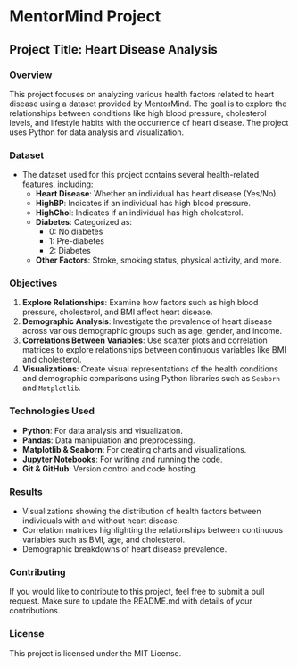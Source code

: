 # MentorMind Project

## Project Title: Heart Disease Analysis

### Overview
This project focuses on analyzing various health factors related to heart disease using a dataset provided by MentorMind. The goal is to explore the relationships between conditions like high blood pressure, cholesterol levels, and lifestyle habits with the occurrence of heart disease. The project uses Python for data analysis and visualization.

### Dataset
- The dataset used for this project contains several health-related features, including:
  - **Heart Disease**: Whether an individual has heart disease (Yes/No).
  - **HighBP**: Indicates if an individual has high blood pressure.
  - **HighChol**: Indicates if an individual has high cholesterol.
  - **Diabetes**: Categorized as:
    - 0: No diabetes
    - 1: Pre-diabetes
    - 2: Diabetes
  - **Other Factors**: Stroke, smoking status, physical activity, and more.

### Objectives
1. **Explore Relationships**: Examine how factors such as high blood pressure, cholesterol, and BMI affect heart disease.
2. **Demographic Analysis**: Investigate the prevalence of heart disease across various demographic groups such as age, gender, and income.
3. **Correlations Between Variables**: Use scatter plots and correlation matrices to explore relationships between continuous variables like BMI and cholesterol.
4. **Visualizations**: Create visual representations of the health conditions and demographic comparisons using Python libraries such as `Seaborn` and `Matplotlib`.

### Technologies Used
- **Python**: For data analysis and visualization.
- **Pandas**: Data manipulation and preprocessing.
- **Matplotlib & Seaborn**: For creating charts and visualizations.
- **Jupyter Notebooks**: For writing and running the code.
- **Git & GitHub**: Version control and code hosting.

### Results
- Visualizations showing the distribution of health factors between individuals with and without heart disease.
- Correlation matrices highlighting the relationships between continuous variables such as BMI, age, and cholesterol.
- Demographic breakdowns of heart disease prevalence.

### Contributing
If you would like to contribute to this project, feel free to submit a pull request. Make sure to update the README.md with details of your contributions.

### License
This project is licensed under the MIT License.

